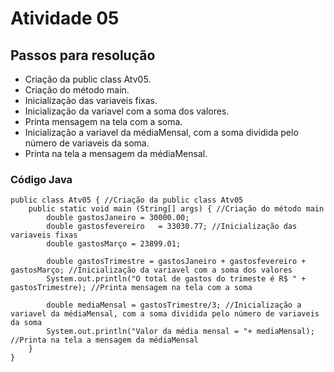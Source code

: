 <h1>Atividade 05</h1>

<h2>Passos para resolução</h2>

- Criação da public class Atv05.
- Criação do método main.
- Inicialização das variaveis fixas.
- Inicialização da variavel com a soma dos valores.
- Printa mensagem na tela com a soma.
- Inicialização a variavel da médiaMensal, com a soma dividida pelo número de variaveis da soma.
- Printa na tela a mensagem da médiaMensal.

<h3>Código Java</h3>

~~~~
public class Atv05 { //Criação da public class Atv05
    public static void main (String[] args) { //Criação do método main
        double gastosJaneiro = 30000.00; 
        double gastosfevereiro   = 33030.77; //Inicialização das variaveis fixas 
        double gastosMarço = 23899.01;
        
        double gastosTrimestre = gastosJaneiro + gastosfevereiro + gastosMarço; //Inicialização da variavel com a soma dos valores
        System.out.println("O total de gastos do trimeste é R$ " + gastosTrimestre); //Printa mensagem na tela com a soma
        
        double mediaMensal = gastosTrimestre/3; //Inicialização a variavel da médiaMensal, com a soma dividida pelo número de variaveis da soma
        System.out.println("Valor da média mensal = "+ mediaMensal); //Printa na tela a mensagem da médiaMensal
    }
}
~~~~

